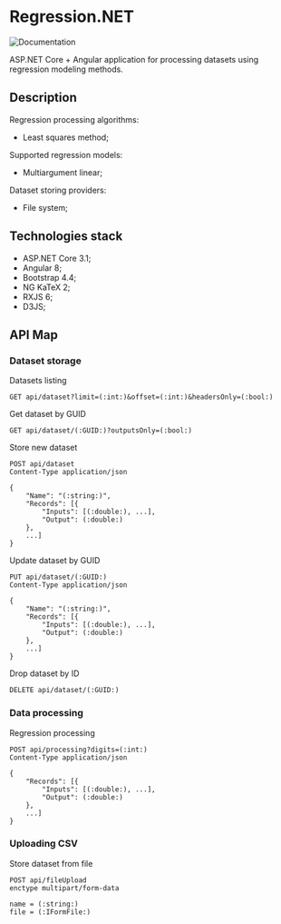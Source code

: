 # Regression.NET

![Documentation](https://img.shields.io/github/languages/top/antonAce/Regression.NET)

ASP.NET Core + Angular application for processing datasets using regression modeling methods.

## Description

Regression processing algorithms:

- Least squares method;

Supported regression models:

- Multiargument linear;

Dataset storing providers:

- File system;

## Technologies stack

- ASP.NET Core 3.1;
- Angular 8;
- Bootstrap 4.4;
- NG KaTeX 2;
- RXJS 6;
- D3JS;

## API Map

### Dataset storage

Datasets listing

```http
GET api/dataset?limit=(:int:)&offset=(:int:)&headersOnly=(:bool:)
```

Get dataset by GUID

```http
GET api/dataset/(:GUID:)?outputsOnly=(:bool:)
```

Store new dataset

```http
POST api/dataset
Content-Type application/json

{
    "Name": "(:string:)",
    "Records": [{
        "Inputs": [(:double:), ...],
        "Output": (:double:)
    },
    ...]
}
```

Update dataset by GUID

```http
PUT api/dataset/(:GUID:)
Content-Type application/json

{
    "Name": "(:string:)",
    "Records": [{
        "Inputs": [(:double:), ...],
        "Output": (:double:)
    },
    ...]
}
```

Drop dataset by ID

```http
DELETE api/dataset/(:GUID:)
```

### Data processing

Regression processing

```http
POST api/processing?digits=(:int:)
Content-Type application/json

{
    "Records": [{
        "Inputs": [(:double:), ...],
        "Output": (:double:)
    },
    ...]
}
```

### Uploading CSV

Store dataset from file

```http
POST api/fileUpload
enctype multipart/form-data

name = (:string:)
file = (:IFormFile:)
```

